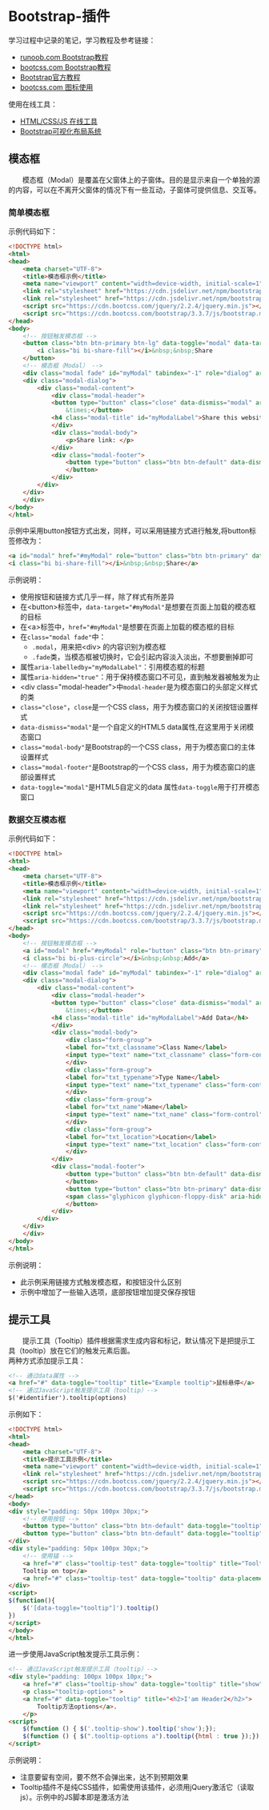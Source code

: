 # Bootstrap-插件
学习过程中记录的笔记，学习教程及参考链接：
- [runoob.com Bootstrap教程](https://www.runoob.com/bootstrap/bootstrap-environment-setup.html)
- [bootcss.com Bootstrap教程](https://v3.bootcss.com/getting-started/)
- [Bootstrap官方教程](https://getbootstrap.com/docs/5.0/getting-started/download/)
- [bootcss.com 图标使用](https://icons.bootcss.com/)

使用在线工具：
- [HTML/CSS/JS 在线工具](https://c.runoob.com/front-end/61)
- [Bootstrap可视化布局系统](https://www.bootcss.com/p/layoutit/)

## 模态框
&#8195;&#8195;模态框（Modal）是覆盖在父窗体上的子窗体。目的是显示来自一个单独的源的内容，可以在不离开父窗体的情况下有一些互动，子窗体可提供信息、交互等。
### 简单模态框
示例代码如下：
```html
<!DOCTYPE html>
<html>
<head>
    <meta charset="UTF-8">
    <title>模态框示例</title>
    <meta name="viewport" content="width=device-width, initial-scale=1">
    <link rel="stylesheet" href="https://cdn.jsdelivr.net/npm/bootstrap@3.3.7/dist/css/bootstrap.min.css">
    <link rel="stylesheet" href="https://cdn.jsdelivr.net/npm/bootstrap-icons@1.4.0/font/bootstrap-icons.css">
    <script src="https://cdn.bootcss.com/jquery/2.2.4/jquery.min.js"></script>
    <script src="https://cdn.bootcss.com/bootstrap/3.3.7/js/bootstrap.min.js"></script>
</head>
<body>
    <!-- 按钮触发模态框 -->
    <button class="btn btn-primary btn-lg" data-toggle="modal" data-target="#myModal">
        <i class="bi bi-share-fill"></i>&nbsp;&nbsp;Share
    </button>
    <!-- 模态框（Modal） -->
    <div class="modal fade" id="myModal" tabindex="-1" role="dialog" aria-labelledby="myModalLabel" aria-hidden="true">
    <div class="modal-dialog">
        <div class="modal-content">
            <div class="modal-header">
            <button type="button" class="close" data-dismiss="modal" aria-hidden="true">
                &times;</button>
            <h4 class="modal-title" id="myModalLabel">Share this website</h4>
            </div>
            <div class="modal-body">
                <p>Share link: </p>
            </div>
            <div class="modal-footer">
                <button type="button" class="btn btn-default" data-dismiss="modal">Close
                </button>
            </div>
        </div>
    </div>
    </div>
</body>
</html>
```
示例中采用button按钮方式出发，同样，可以采用链接方式进行触发,将button标签修改为：
```html
<a id="modal" href="#myModal" role="button" class="btn btn-primary" data-toggle="modal">
<i class="bi bi-share-fill"></i>&nbsp;&nbsp;Share</a>
```
示例说明：
- 使用按钮和链接方式几乎一样，除了样式有所差异
- 在&#60;button>标签中，`data-target="#myModal"`是想要在页面上加载的模态框的目标
- 在&#60;a>标签中，`href="#myModal"`是想要在页面上加载的模态框的目标
- 在`class="modal fade"`中：
    - `.modal`，用来把&#60;div> 的内容识别为模态框
    - `.fade`类，当模态框被切换时，它会引起内容淡入淡出，不想要删掉即可
- 属性`aria-labelledby="myModalLabel"`：引用模态框的标题
- 属性`aria-hidden="true"`：用于保持模态窗口不可见，直到触发器被触发为止
- &#60;div class="modal-header">中`modal-header`是为模态窗口的头部定义样式的类
- `class="close"`，`close`是一个CSS class，用于为模态窗口的关闭按钮设置样式
- `data-dismiss="modal"`是一个自定义的HTML5 data属性,在这里用于关闭模态窗口
- `class="modal-body"`是Bootstrap的一个CSS class，用于为模态窗口的主体设置样式
- `class="modal-footer"`是Bootstrap的一个CSS class，用于为模态窗口的底部设置样式
- `data-toggle="modal"`是HTML5自定义的data 属性`data-toggle`用于打开模态窗口

### 数据交互模态框
示例代码如下：
```html
<!DOCTYPE html>
<html>
<head>
    <meta charset="UTF-8">
    <title>模态框示例</title>
    <meta name="viewport" content="width=device-width, initial-scale=1">
    <link rel="stylesheet" href="https://cdn.jsdelivr.net/npm/bootstrap@3.3.7/dist/css/bootstrap.min.css">
    <link rel="stylesheet" href="https://cdn.jsdelivr.net/npm/bootstrap-icons@1.4.0/font/bootstrap-icons.css">
    <script src="https://cdn.bootcss.com/jquery/2.2.4/jquery.min.js"></script>
    <script src="https://cdn.bootcss.com/bootstrap/3.3.7/js/bootstrap.min.js"></script>
</head>
<body>
    <!-- 按钮触发模态框 -->
    <a id="modal" href="#myModal" role="button" class="btn btn-primary" data-toggle="modal">
    <i class="bi bi-plus-circle"></i>&nbsp;&nbsp;Add</a>
    <!-- 模态框（Modal） -->
    <div class="modal fade" id="myModal" tabindex="-1" role="dialog" aria-labelledby="myModalLabel" aria-hidden="true">
    <div class="modal-dialog">
        <div class="modal-content">
            <div class="modal-header">
            <button type="button" class="close" data-dismiss="modal" aria-hidden="true">
                &times;</button>
            <h4 class="modal-title" id="myModalLabel">Add Data</h4>
            </div>
            <div class="modal-body">
                <div class="form-group">
                <label for="txt_classname">Class Name</label>
                <input type="text" name="txt_classname" class="form-control" id="txt_classname" placeholder="Class Name">
                </div>
                <div class="form-group">
                <label for="txt_typename">Type Name</label>
                <input type="text" name="txt_typename" class="form-control" id="txt_typename" placeholder="Type Name">
                </div>
                <div class="form-group">
                <label for="txt_name">Name</label>
                <input type="text" name="txt_name" class="form-control" id="txt_name" placeholder="Name">
                </div>
                <div class="form-group">
                <label for="txt_location">Location</label>
                <input type="text" name="txt_location" class="form-control" id="txt_location" placeholder="Location">
                </div>
            </div>
            <div class="modal-footer">
                <button type="button" class="btn btn-default" data-dismiss="modal">Close
                </button>
                <button type="button" class="btn btn-primary" data-dismiss="modal">
                <span class="glyphicon glyphicon-floppy-disk" aria-hidden="true"></span>&nbsp;&nbsp;Save
                </button>
            </div>
        </div>
    </div>
    </div>
</body>
</html>
```
示例说明：
- 此示例采用链接方式触发模态框，和按钮没什么区别
- 示例中增加了一些输入选项，底部按钮增加提交保存按钮

## 提示工具
&#8195;&#8195;提示工具（Tooltip）插件根据需求生成内容和标记，默认情况下是把提示工具（tooltip）放在它们的触发元素后面。   
两种方式添加提示工具：
```html
<!-- 通过data属性 -->
<a href="#" data-toggle="tooltip" title="Example tooltip">鼠标悬停</a>
<!-- 通过JavaScript触发提示工具（tooltip）-->
$('#identifier').tooltip(options)
```
示例如下：
```html
<!DOCTYPE html>
<html>
<head>
    <meta charset="UTF-8">
    <title>提示工具示例</title>
    <meta name="viewport" content="width=device-width, initial-scale=1">
    <link rel="stylesheet" href="https://cdn.jsdelivr.net/npm/bootstrap@3.3.7/dist/css/bootstrap.min.css">
    <script src="https://cdn.bootcss.com/jquery/2.2.4/jquery.min.js"></script>
    <script src="https://cdn.bootcss.com/bootstrap/3.3.7/js/bootstrap.min.js"></script>
</head>
<body>
<div style="padding: 50px 100px 30px;">
    <!-- 使用按钮 -->
    <button type="button" class="btn btn-default" data-toggle="tooltip" data-placement="bottom" title="Tooltip on bottom">Tooltip on bottom</button>
    <button type="button" class="btn btn-default" data-toggle="tooltip" data-placement="right" title="Tooltip on right">Tooltip on bottom</button>
</div>
<div style="padding: 50px 100px 30px;">
    <!-- 使用锚 -->
    <a href="#" class="tooltip-test" data-toggle="tooltip" title="Tooltip on top">
    Tooltip on top</a>
    <a href="#" class="tooltip-test" data-toggle="tooltip" data-placement="left" title="Tooltip on left">Tooltip on left</a>
</div>
<script>
$(function(){
    $('[data-toggle="tooltip"]').tooltip()
})
</script>
</body>
</html>
```
进一步使用JavaScript触发提示工具示例：
```html
<!-- 通过JavaScript触发提示工具（tooltip）-->
<div style="padding: 100px 100px 10px;">
    <a href="#" class="tooltip-show" data-toggle="tooltip" title="show">Tooltip方法show</a>
    <p class="tooltip-options" >
    <a href="#" data-toggle="tooltip" title="<h2>I'am Header2</h2>">
        Tooltip方法options</a>.
    </p>
<script>
    $(function () { $('.tooltip-show').tooltip('show');});
    $(function () { $(".tooltip-options a").tooltip({html : true });});
</script>
```
示例说明：
- 注意要留有空间，要不然不会弹出来，达不到预期效果
- Tooltip插件不是纯CSS插件，如需使用该插件，必须用jQuery激活它（读取js）。示例中的JS脚本即是激活方法
